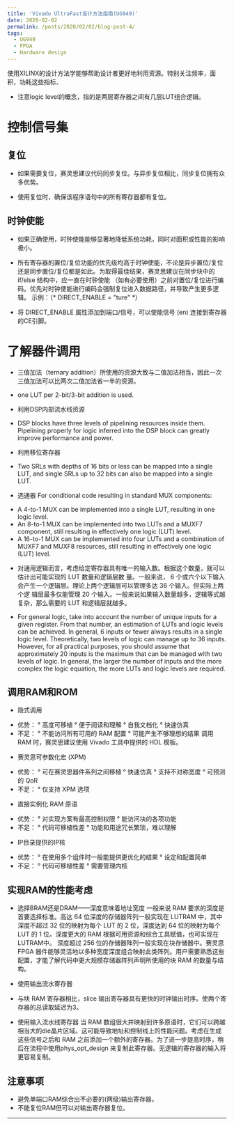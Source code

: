 ```yaml
---
title: 'Vivado UltraFast设计方法指南(UG949)'
date: 2020-02-02
permalink: /posts/2020/02/02/blog-post-4/
tags:
  - UG949
  - FPGA
  - Hardware design
---
```


使用XILINX的设计方法学能够帮助设计者更好地利用资源。特别关注频率，面积，功耗这些指标、

- 注意logic level的概念，指的是两层寄存器之间有几层LUT组合逻辑。

控制信号集
======
## 复位

* 如果需要复位，赛灵思建议代码同步复位。与异步复位相比，同步复位拥有众多优势。

* 使用复位时，确保该程序语句中的所有寄存器都有复位。

## 时钟使能

* 如果正确使用，时钟使能能够显著地降低系统功耗，同时对面积或性能的影响极小。
* 所有寄存器的置位/复位功能的优先级均高于时钟使能，不论是异步置位/复位还是同步置位/复位都是如此。为取得最佳结果，赛灵思建议在同步块中的 if/else 结构中，应一直在时钟使能 （如有必要使用）之前对置位/复位进行编码。优先对时钟使能进行编码会强制复位进入数据路径，并导致产生更多逻辑。 示例：（\* DIRECT_ENABLE = "ture" \*）

* 将 DIRECT_ENABLE 属性添加到端口/信号，可以使能信号 (en) 连接到寄存器的CE引脚。

了解器件调用
======
* 三值加法（ternary addition）所使用的资源大致与二值加法相当，因此一次三值加法可以比两次二值加法省一半的资源。
- one LUT per 2-bit/3-bit addition is used.

* 利用DSP内部流水线资源
- DSP blocks have  three levels of pipelining resources inside them. Pipelining properly for logic inferred into the DSP block can greatly improve performance and power.

* 利用移位寄存器
- Two SRLs with depths of 16 bits or less can be mapped into a single LUT, and single SRLs up to 32 bits can also be mapped into a single LUT.

* 选通器 For conditional code resulting in standard MUX components:
- A 4-to-1 MUX can be implemented into a single LUT, resulting in one logic level.
- An 8-to-1 MUX can be implemented into two LUTs and a MUXF7 component, still resulting in effectively one logic (LUT) level.
- A 16-to-1 MUX can be implemented into four LUTs and a combination of MUXF7 and MUXF8 resources, still resulting in effectively one logic (LUT) level.
* 对通用逻辑而言，考虑给定寄存器具有唯一的输入数。根据这个数量，就可以估计出可能实现的 LUT 数量和逻辑层数
量。一般来说， 6 个或六个以下输入会产生一个逻辑层。理论上两个逻辑层可以管理多达 36 个输入。但实际上两个逻
辑层最多仅能管理 20 个输入。一般来说如果输入数量越多，逻辑等式越复杂，那么需要的 LUT 和逻辑层就越多。
- For general logic, take into account the number of unique inputs for a given register. From
that number, an estimation of LUTs and logic levels can be achieved. In general, 6 inputs or
fewer always results in a single logic level. Theoretically, two levels of logic can manage up
to 36 inputs. However, for all practical purposes, you should assume that approximately 20
inputs is the maximum that can be managed with two levels of logic. In general, the larger
the number of inputs and the more complex the logic equation, the more LUTs and logic
levels are required.

## 调用RAM和ROM
* 隐式调用
- 优势：
° 高度可移植
° 便于阅读和理解
° 自我文档化
° 快速仿真
- 不足：
° 不能访问所有可用的 RAM 配置
° 可能产生不够理想的结果
调用 RAM 时，赛灵思建议使用 Vivado 工具中提供的 HDL 模板。
* 赛灵思可参数化宏 (XPM)
- 优势：
° 可在赛灵思器件系列之间移植
° 快速仿真
° 支持不对称宽度
° 可预测的 QoR
- 不足：
° 仅支持 XPM 选项

* 直接实例化 RAM 原语
- 优势：
° 对实现方案有最高控制权限
° 能访问块的各项功能
- 不足：
° 代码可移植性差
° 功能和用途冗长繁琐，难以理解

* IP目录提供的IP核
- 优势：
° 在使用多个组件时一般能提供更优化的结果
° 设定和配置简单
- 不足：
° 代码可移植性差
° 需要管理内核

## 实现RAM的性能考虑
* 选择BRAM还是DRAM——深度意味着地址宽度
一般来说 RAM 要求的深度是首要选择标准。高达 64 位深度的存储器阵列一般实现在 LUTRAM 中，其中深度不超过 32 位的映射为每个 LUT 的 2 位，深度达到 64 位的映射为每个LUT 的 1 位。深度更大的 RAM 根据可用资源和综合工具赋值，也可实现在LUTRAM中。
深度超过 256 位的存储器阵列一般实现在块存储器中。赛灵思 FPGA 器件能够灵活地以多种宽度深度组合映射此类阵列。用户需要熟悉这些配置，才能了解代码中更大规模存储器阵列声明所使用的块 RAM 的数量与结构。

* 使用输出流水寄存器
- 与块 RAM 寄存器相比，slice 输出寄存器具有更快的时钟输出时序。使两个寄存器的总读取延迟为3。

* 使用输入流水线寄存器
当 RAM 数组很大并映射到许多原语时，它们可以跨越相当大的die晶片区域。这可能导致地址和控制线上的性能问题。考虑在生成这些信号之后和 RAM 之前添加一个额外的寄存器。为了进一步提高时序，稍后在流程中使用phys_opt_design 来复制此寄存器。无逻辑的寄存器的输入将更容易复制。

## 注意事项

- 避免单端口RAM综合出不必要的(两级)输出寄存器。
- 不能复位RAM但可以对输出寄存器复位。
------
